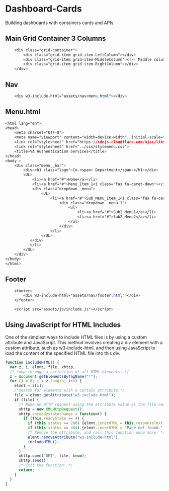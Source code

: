 # Dashboard-Cards
Building dashboards with containers cards and APIs

## Main Grid Container 3 Columns

```css
    <div class="grid-container">  
        <div class="grid-item grid-item-LeftColumn"></div>
        <div class="grid-item grid-item-MiddleColumn"><!-- Middle column --></div>
        <div class="grid-item grid-item-RightColumn"></div>
    </div>
```
## Nav

```css
    <div w3-include-html="assets/nav/menu.html"></div>
```

## Menu.html

```css
<html lang="en">
<head>
    <meta charset="UTF-8">
    <meta name="viewport" content="width=device-width", initial-scale="1.0">
    <link rel="stylesheet" href="https://cdnjs.cloudflare.com/ajax/libs/font-awesome/6.0.0/css/all.min.css" integrity="sha512-9usAa10IRO0HhonpyAIVpjrylPvoDwiPUiKdWk5t3PyolY1cOd4DSE0Ga+ri4AuTroPR5aQvXU9xC6qOPnzFeg==" crossorigin="anonymous" referrerpolicy="no-referrer" />
    <link rel="stylesheet" href="../css/stylemenu.css">
    <title>VA Authentication Services</title>
</head>
<body >
    <div class="menu__bar">
        <div><h1 class="logo">Co.<span> Department</span></h1></div>
        <UL>
            <li><a href="#">Home</a></li>
            <li><a href="#">Menu_Item_1<i class="fas fa-caret-down"></i></a>
            <div class="dropdown__menu">
                <UL>
                    <li><a href="#">Sub_Menu_Item_1<i class="fas fa-caret-right"></i></a>
                        <div class="dropdown__menu-1"> 
                            <ul>
                                <li><a href="#">Sub2_Menu1</a></li>
                                <li><a href="#">Sub2_Menu2</a></li>          
                            </ul>
                        </div>
                    </li>
                </UL>
           </div>
           </li>
        </UL>
    </div>
</body>
</html>
```
## Footer

```css
    <footer>
        <div w3-include-html="assets/nav/footer.html"></div>
    </footer>

    <script src="assets/js/include.js"></script>

```
## Using JavaScript for HTML Includes
One of the simplest ways to include HTML files is by using a custom attribute and JavaScript. This method involves creating a div element with a custom attribute, such as w3-include-html, and then using JavaScript to load the content of the specified HTML file into this div.
```js
function includeHTML() {
  var z, i, elmnt, file, xhttp;
  /* Loop through a collection of all HTML elements: */
  z = document.getElementsByTagName("*");
  for (i = 0; i < z.length; i++) {
    elmnt = z[i];
    /*search for elements with a certain atrribute:*/
    file = elmnt.getAttribute("w3-include-html");
    if (file) {
      /* Make an HTTP request using the attribute value as the file name: */
      xhttp = new XMLHttpRequest();
      xhttp.onreadystatechange = function() {
        if (this.readyState == 4) {
          if (this.status == 200) {elmnt.innerHTML = this.responseText;}
          if (this.status == 404) {elmnt.innerHTML = "Page not found.";}
          /* Remove the attribute, and call this function once more: */
          elmnt.removeAttribute("w3-include-html");
          includeHTML();
        }
      }
      xhttp.open("GET", file, true);
      xhttp.send();
      /* Exit the function: */
      return;
    }
  }
}
```
